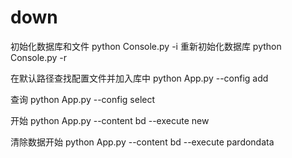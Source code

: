 # down

初始化数据库和文件
python Console.py -i
重新初始化数据库
python Console.py -r

在默认路径查找配置文件并加入库中
python App.py --config add 

查询
python App.py  --config select

开始
python App.py --content bd  --execute new

清除数据开始
python App.py --content bd  --execute pardondata
